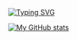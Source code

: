 
<a href="https://github.com/drkostas">
    <img src="https://readme-typing-svg.demolab.com?font=Georgia&size=18&duration=2000&pause=100&multiline=true&width=500&height=80&lines=Ashurov+Safarmurod;Founder of Wakeel and .Net Developer" alt="Typing SVG" />
</a>
<br/>
   

<a href="https://gkos.tech">

![My GitHub stats](https://github-readme-stats.vercel.app/api?username=Safarmurod7&theme=algolia&show_icons=true)
 





